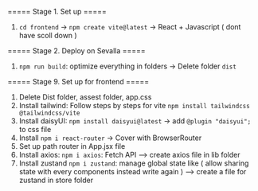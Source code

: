 ===== Stage 1. Set up =====

1. `cd frontend` -> `npm create vite@latest` -> React + Javascript ( dont have scoll down )

===== Stage 2. Deploy on Sevalla =====

1. `npm run build`: optimize everything in folders -> Delete folder `dist`

===== Stage 9. Set up for frontend =====

1. Delete Dist folder, assest folder, app.css
2. Install tailwind: Follow steps by steps for vite `npm install tailwindcss @tailwindcss/vite` 
3. Install daisyUI: `npm install daisyui@latest` -> add `@plugin "daisyui";` to css file
4. Install `npm i react-router` -> Cover <App/> with BrowserRouter
4. Set up path router in App.jsx file
5. Install axios: `npm i axios`: Fetch API --> create axios file in lib folder
6. Install zustand `npm i zustand`: manage global state like ( allow sharing state with every components instead write again ) --> create a file for zustand in store folder